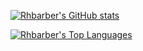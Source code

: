 <!-- Stats Card -->
[![Rhbarber's GitHub stats](https://github-readme-stats.vercel.app/api?username=Rhbarber&repo=github-readme-stats&count_private=true&include_all_commits=true&show_icons=true&theme=radical&card_width=750)](https://github.com/Rhbarber/github-readme-stats)

<!-- Top Languages Card -->
[![Rhbarber's Top Languages](https://github-readme-stats.vercel.app/api/top-langs?username=Rhbarber&repo=github-readme-stats&count_private=true&show_icons=true&theme=radical&layout=compact&langs_count=5&card_width=445)](https://github.com/Rhbarber/github-readme-stats)

<!--**Rhbarber/Rhbarber** is a ✨ _special_ ✨ repository because its `README.md` (this file) appears on your GitHub profile.-->
